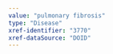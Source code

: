 ```yaml
---
value: "pulmonary fibrosis"
type: "Disease"
xref-identifier: "3770"
xref-dataSource: "DOID"
---
```

